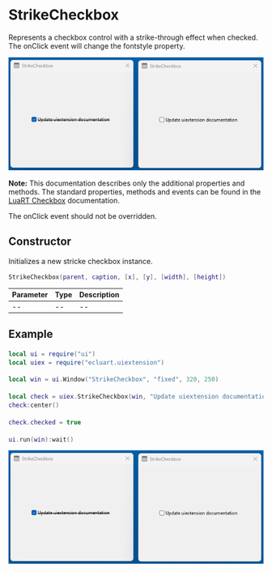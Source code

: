 # StrikeCheckbox

Represents a checkbox control with a strike-through effect when checked. The onClick event will change the fontstyle property.

![strikecheckbox](/docs/strikecheckbox/strikecheckbox01.png)

**Note:**
This documentation describes only the additional properties and methods.
The standard properties, methods and events can be found in the [LuaRT Checkbox](https://www.luart.org/doc/ui/Checkbox.html) documentation.

The onClick event should not be overridden.

## Constructor

Initializes a new stricke checkbox instance.

```Lua
StrikeCheckbox(parent, caption, [x], [y], [width], [height])
```

Parameter | Type | Description
---|---|---
-- | -- | --

## Example

```Lua
local ui = require("ui")
local uiex = require("ecluart.uiextension")

local win = ui.Window("StrikeCheckbox", "fixed", 320, 250)

local check = uiex.StrikeCheckbox(win, "Update uiextension documentation", 10, 10)
check:center()

check.checked = true

ui.run(win):wait()
```

![strikecheckbox](/docs/strikecheckbox/strikecheckbox01.png)
